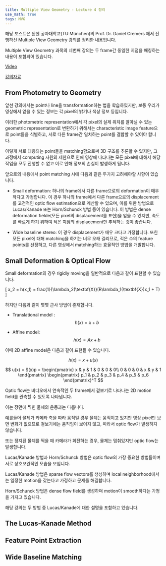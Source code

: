 ```yaml
---
title: Multiple View Geometry - Lecture 4 정리
use_math: true
tags: MVG
---
```



해당 포스트은 뮌헨 공과대학교(TU München)의 Prof. Dr. Daniel Cremers 께서 진행하신 Multiple View Geometry 강의를 정리한 내용입니다.

Multiple View Geometry 과목의 네번째 강의는 두 frame간 동일한 지점을 매칭하는 내용이 포함되어 있습니다.

[Video](https://www.youtube.com/watch?v=WCyKnuhM1CE)

[강의자료](https://drive.google.com/file/d/19vI3xbLeXcQuJz15UtwHp-YNsT5gZxEm/view?usp=sharing)


## From Photometry to Geometry

앞선 강의에서는 point나 line을 transformation하는 법을 학습하였지만, 보통 우리가 영상에서 얻을 수 있는 정보는 각 pixel의 밝기나 색상 정보 등입니다.

이러한 photometric representation에서 각 pixel의 실제 위치를 알아낼 수 있는 geometric representation로 변환하기 위해서는 characteristic image feature으로 point들을 식별하고, 서로 다른 frame간 일치하는 point를 결합할 수 있어야 합니다.

이렇게 서로 대응되는 point들을 matching함으로써 3D 구조를 추론할 수 있지만, 그 과정에서 computing 자원의 제한으로 인해 영상에 나타나는 모든 pixel에 대해서 해당 작업을 모두 진행할 수 없고 이로 인해 정보의 손실이 발생하게 됩니다.

앞으로의 내용에서 point matching 시에 다음과 같은 두가지 고려해야할 사항이 있습니다.

- Small deformation: 하나의 frame에서 다른 frame으로의 deformation이 매우 작다고 가정합니다. 이 경우 하나의 frame에서 다른 frame으로의 displacement를 고전적인 optic flow estimation으로 계산할 수 있으며, 이를 위한 방법으로 Lucas/Kanade 또는 Horn/Schunck 방법 등이 있습니다. 이 방법은 dense deformation fielde(모든 pixel의 displacement를 표현)을 얻을 수 있지만, 속도를 빠르게 하기 위하여 적은 지점의 displacement만 추적하는 것이 좋습니다.

- Wide baseline stereo: 이 경우 displacement가 매우 크다고 가정합니다. 또한 모든 pixel에 대해 matching을 하기는 너무 오래 걸리므로, 적은 수의 feature points를 선정하고, 다른 영상에서 matching하는 효율적인 방법을 개발합니다.


## Small Deformation & Optical Flow

Small deformation의 경우 rigidly moving을 일반적으로 다음과 같이 표현할 수 있습니다.

\[ x_2 = h(x_1) = frac{1}{\lambda_2(\textbf{X}}(R\lambda_1(\textbf{X})x_1 + T) \]

하지만 다음과 같이 몇몇 근사 방법이 존재합니다.

- Translational model : 
$$
h(x) = x + b
$$

- Affine model:
$$
h(x) = Ax + b
$$

이때 2D affine model은 다음과 같이 표현될 수 있습니다.

$$
h(x) = x + u(x)
$$

$$
u(x) = S(x)p = 
\begin{pmatrix}
x & y & 1 & 0 & 0 & 0\\ 
0 & 0 & 0 & x & y & 1
\end{pmatrix}
\begin{pmatrix}
p_1 & p_2 & p_3 & p_4 & p_5 & p_6
\end{pmatrix}^T
$$

Optic flow는 비디오에서 연속적인 두 frame에서 겉보기로 나타나는 2D motion field를 관측할 수 있도록 나타냅니다.

이는 장면에 찍힌 물체의 운동과는 다릅니다.

예를들어 물체가 카메라 축을 따라 움직일 경우 물체는 움직이고 있지만 영상 pixel만 보면 변화가 없으므로 겉보기에는 움직임이 보이지 않고, 따라서 optic flow가 발생하지 않습니다.

또는 정지된 물체를 찍을 때 카메라가 회전하는 경우, 물체는 멈춰있지만 optic flow는 발생합니다.

Lucas/Kanade 방법과 Horn/Schunck 방법은 optic flow의 가장 중요한 방법들이며 서로 상호보완적인 모습을 보입니다.

Lucas/Kanade 방법은 sparse flow vectors를 생성하며 local neighborhood에서는 일정한 motion을 갖는다고 가정하고 문제를 해결합니다.

Horn/Schunck 방법은 dense flow field를 생성하며 motion이 smooth하다는 가정을 가지고 있습니다.

해당 강의는 두 방법 중 Lucas/Kanade에 대한 설명을 포함하고 있습니다.


## The Lucas-Kanade Method




## Feature Point Extraction


## Wide Baseline Matching

